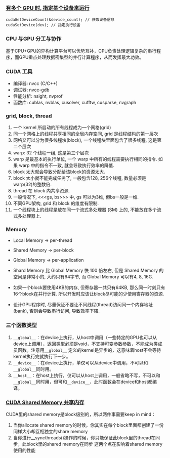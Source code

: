 ### [有多个 GPU 时, 指定某个设备来运行](https://blog.csdn.net/fengbingchun/article/details/76902556)
```
cudaGetDeviceCount(&device_count); // 获取设备信息
cudaSetDevice(dev); // 指定执行设备
```

### CPU 与GPU 分工与协作
基于CPU+GPU的异构计算平台可以优势互补，CPU负责处理逻辑复杂的串行程序，而GPU重点处理数据密集型的并行计算程序，从而发挥最大功效。

### CUDA 工具
- 编译器: nvcc (C/C++)
- 调试器: nvcc-gdb
- 性能分析: nsight, nvprof
- 函数库: cublas, nvblas, cusolver, cufftw, cusparse, nvgraph

### grid, block, thread
1. 一个 kernel 所启动的所有线程成为一个网格(grid)
2. 同一个网格上的线程共享相同的全局内存空间, grid 是线程结构的第一层次
3. 网格又可以分为很多线程块(block), 一个线程块里面包含了很多线程, 这是第二个层次
4. warp: 32 个线程一组, 这是第三个层次  
5. warp 是最基本的执行单位, 一个 warp 中所有的线程需要执行相同的指令. 如果 warp 中的指令不一致, 就会导致执行效率的降低.
6. block 太大就会导致分配给该block的资源太大.  
7. block 太小就不能完成任务了, 一般包含128, 256个线程, 数量必须是warp(32)的整数倍.
8. thread 在 block 内共享资源.
9. 一般情况下, <<<gs, bs>>> 中, gs 可以为3维, 但bs一般是一维.
10. 不同GPU架构, grid 和 block 的维度有限制.
11. 一个线程块上的线程是放在同一个流式多处理器 (SM) 上的, 不能放在多个流式多处理器上.

### Memory
- Local Memory -> per-thread
- Shared Memory -> per-block
- Global Memory -> per-application
- Shard Memory 比 Global Memory 快 100 倍左右, 但是 Shared Memory 的空间是非常小的, 大约只有64字节, 而 Global Memory 可以有4, 8, 16G.

- 如果一个block要使用4KB的内存, 但寄存器一共只有64KB, 那么同一时刻只有16个block在并行计算. 所以开发时应该让block尽可能的少使用寄存器的资源.

- 设计GPU程序时, 尽量保证不要让不同线程(thread)访问同一个内存地址(bank), 否则会导致串行访问, 导致效率下降.

### 三个函数类型
1. `__global__`：在device上执行，从host中调用（一些特定的GPU也可以从device上调用），返回类型必须是void，不支持可变参数参数，不能成为类成员函数。注意用`__global__` 定义的kernel是异步的，这意味着host不会等待kernel执行完就执行下一步。
2. `__device__`：在device上执行，单仅可以从device中调用，不可以和`__global__`同时用。
3. `__host__`：在host上执行，仅可以从host上调用，一般省略不写，不可以和`__global__`同时用，但可和`__device__`，此时函数会在device和host都编译。

### [CUDA Shared Memory 共享内存](https://dorianzi.github.io/2020/04/02/cuda-shared-memory/)

CUDA里的shared memory是block级别的，所以两件事需要keep in mind：
1. 当你allocate shared memory的时候，你其实在每个block里面都创建了一份同样大小却互相独立的share memory
2. 当你进行__syncthreads()操作的时候，你只能保证此block里的thread在同步，此block里的shared memory在同步
这两个点在影响着shared memory使用的性能
